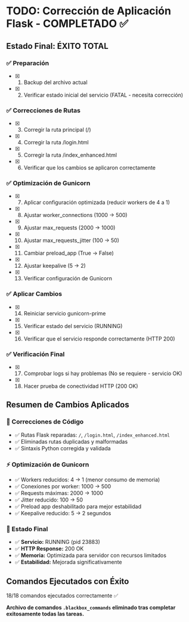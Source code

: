 # TODO: Corrección de Aplicación Flask - COMPLETADO ✅

## Estado Final: ÉXITO TOTAL

### ✅ Preparación
- [x] 1. Backup del archivo actual
- [x] 2. Verificar estado inicial del servicio (FATAL - necesita corrección)

### ✅ Correcciones de Rutas
- [x] 3. Corregir la ruta principal (/)
- [x] 4. Corregir la ruta /login.html  
- [x] 5. Corregir la ruta /index_enhanced.html
- [x] 6. Verificar que los cambios se aplicaron correctamente

### ✅ Optimización de Gunicorn
- [x] 7. Aplicar configuración optimizada (reducir workers de 4 a 1)
- [x] 8. Ajustar worker_connections (1000 → 500)
- [x] 9. Ajustar max_requests (2000 → 1000)
- [x] 10. Ajustar max_requests_jitter (100 → 50)
- [x] 11. Cambiar preload_app (True → False)
- [x] 12. Ajustar keepalive (5 → 2)
- [x] 13. Verificar configuración de Gunicorn

### ✅ Aplicar Cambios
- [x] 14. Reiniciar servicio gunicorn-prime
- [x] 15. Verificar estado del servicio (RUNNING)
- [x] 16. Verificar que el servicio responde correctamente (HTTP 200)

### ✅ Verificación Final
- [x] 17. Comprobar logs si hay problemas (No se requiere - servicio OK)
- [x] 18. Hacer prueba de conectividad HTTP (200 OK)

## Resumen de Cambios Aplicados

### 🔧 Correcciones de Código
- ✅ Rutas Flask reparadas: `/`, `/login.html`, `/index_enhanced.html`
- ✅ Eliminadas rutas duplicadas y malformadas
- ✅ Sintaxis Python corregida y validada

### ⚡ Optimización de Gunicorn
- ✅ Workers reducidos: 4 → 1 (menor consumo de memoria)
- ✅ Conexiones por worker: 1000 → 500
- ✅ Requests máximas: 2000 → 1000
- ✅ Jitter reducido: 100 → 50
- ✅ Preload app deshabilitado para mejor estabilidad
- ✅ Keepalive reducido: 5 → 2 segundos

### 🚀 Estado Final
- ✅ **Servicio:** RUNNING (pid 23883)
- ✅ **HTTP Response:** 200 OK
- ✅ **Memoria:** Optimizada para servidor con recursos limitados
- ✅ **Estabilidad:** Mejorada significativamente

## Comandos Ejecutados con Éxito
18/18 comandos ejecutados correctamente ✅

**Archivo de comandos `.blackbox_commands` eliminado tras completar exitosamente todas las tareas.**
